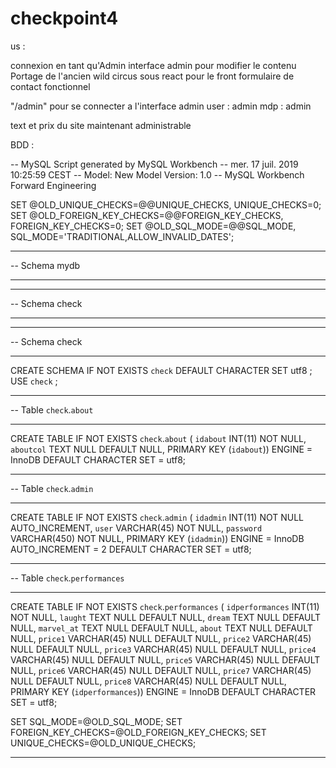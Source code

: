 # checkpoint4

us :

connexion en tant qu'Admin
interface admin pour modifier le contenu
Portage de l'ancien wild circus sous react pour le front
formulaire de contact fonctionnel

"/admin" pour se connecter a l'interface admin
user : admin
mdp : admin

text et prix du site maintenant administrable

BDD :

-- MySQL Script generated by MySQL Workbench
-- mer. 17 juil. 2019 10:25:59 CEST
-- Model: New Model Version: 1.0
-- MySQL Workbench Forward Engineering

SET @OLD_UNIQUE_CHECKS=@@UNIQUE_CHECKS, UNIQUE_CHECKS=0;
SET @OLD_FOREIGN_KEY_CHECKS=@@FOREIGN_KEY_CHECKS, FOREIGN_KEY_CHECKS=0;
SET @OLD_SQL_MODE=@@SQL_MODE, SQL_MODE='TRADITIONAL,ALLOW_INVALID_DATES';

---

-- Schema mydb

---

---

-- Schema check

---

---

-- Schema check

---

CREATE SCHEMA IF NOT EXISTS `check` DEFAULT CHARACTER SET utf8 ;
USE `check` ;

---

-- Table `check`.`about`

---

CREATE TABLE IF NOT EXISTS `check`.`about` (
`idabout` INT(11) NOT NULL,
`aboutcol` TEXT NULL DEFAULT NULL,
PRIMARY KEY (`idabout`))
ENGINE = InnoDB
DEFAULT CHARACTER SET = utf8;

---

-- Table `check`.`admin`

---

CREATE TABLE IF NOT EXISTS `check`.`admin` (
`idadmin` INT(11) NOT NULL AUTO_INCREMENT,
`user` VARCHAR(45) NOT NULL,
`password` VARCHAR(450) NOT NULL,
PRIMARY KEY (`idadmin`))
ENGINE = InnoDB
AUTO_INCREMENT = 2
DEFAULT CHARACTER SET = utf8;

---

-- Table `check`.`performances`

---

CREATE TABLE IF NOT EXISTS `check`.`performances` (
`idperformances` INT(11) NOT NULL,
`laught` TEXT NULL DEFAULT NULL,
`dream` TEXT NULL DEFAULT NULL,
`marvel_at` TEXT NULL DEFAULT NULL,
`about` TEXT NULL DEFAULT NULL,
`price1` VARCHAR(45) NULL DEFAULT NULL,
`price2` VARCHAR(45) NULL DEFAULT NULL,
`price3` VARCHAR(45) NULL DEFAULT NULL,
`price4` VARCHAR(45) NULL DEFAULT NULL,
`price5` VARCHAR(45) NULL DEFAULT NULL,
`price6` VARCHAR(45) NULL DEFAULT NULL,
`price7` VARCHAR(45) NULL DEFAULT NULL,
`price8` VARCHAR(45) NULL DEFAULT NULL,
PRIMARY KEY (`idperformances`))
ENGINE = InnoDB
DEFAULT CHARACTER SET = utf8;

SET SQL_MODE=@OLD_SQL_MODE;
SET FOREIGN_KEY_CHECKS=@OLD_FOREIGN_KEY_CHECKS;
SET UNIQUE_CHECKS=@OLD_UNIQUE_CHECKS;

---

